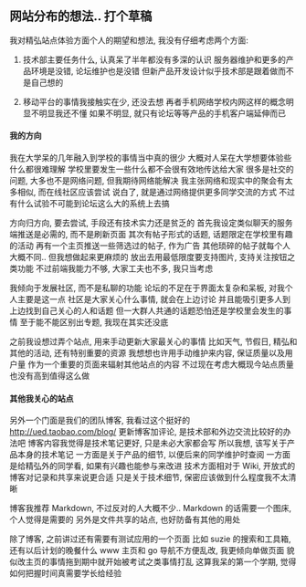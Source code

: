 
## 网站分布的想法.. 打个草稿

我对精弘站点体验方面个人的期望和想法, 我没有仔细考虑两个方面:

1. 技术部主要任务什么, 认真呆了半年都没有多深的认识
服务器维护和更多的产品环境是没错, 论坛维护也是没错
但新产品开发设计似乎技术部是跟着做而不是自己想的

2. 移动平台的事情我接触实在少, 还没去想
再者手机网络学校内网这样的概念明显不明显我还不懂
如果不明显, 就只有论坛等等产品的手机客户端延伸而已

#### 我的方向

我在大学呆的几年融入到学校的事情当中真的很少
大概对人呆在大学想要体验些什么都很难理解
学校里要发生一些什么都不会很有效地传达给大家
很多是社交的问题, 大多也不是网络问题, 但我期待网络能解决
我主张网络和现实中的聚会有太多相似, 而在线社区应该尝试
说白了, 就是通过网络提供更多同学交流的方式
不过有什么试验不可能到论坛这么大的系统上去搞

方向归方向, 要去尝试, 手段还有技术实力还是贫乏的
首先我设定类似聊天的服务端推送是必需的, 而不是刷新页面
其次有帖子形式的话题, 话题限定在学校里有趣的活动
再有一个主页推送一些筛选过的帖子, 作为广告
其他琐碎的帖子就每个人大概不同.. 但我想做起来更麻烦的
放出去用最低限度要支持图片, 支持关注按钮之类功能
不过前端我能力不够, 大家工夫也不多, 我只当考虑

我倾向于发展社区, 而不是私聊的功能
论坛的不足在于界面太复杂和呆板, 对我个人主要是这一点
社区是大家关心什么事情, 就会在上边讨论
并且能吸引更多人到上边找到自己关心的人和话题
但一大群人共通的话题恐怕还是学校里会发生的事情
至于能不能区别出专题, 我现在其实还没底

之前我设想过弄个站点, 用来手动更新大家最关心的事情
比如天气, 节假日, 精弘和其他的活动, 还有特别重要的资源
我想想也许用手动维护来内容, 保证质量以及用户量
作为一个重要的页面来辐射其他站点的内容
不过现在考虑大概现今站点质量也没有高到值得这么做

#### 其他我关心的站点

另外一个门面是我们的团队博客, 我看过这个挺好的
http://ued.taobao.com/blog/
更新博客加评论, 是技术部和外边交流比较好的办法吧
博客内容我觉得是技术笔记更好, 只是未必大家都会写
所以我想, 该写关于产品本身的技术笔记
一方面是关于产品的细节, 以便后来的同学维护时查阅
一方面是给精弘外的同学看, 如果有兴趣也能参与来改进
技术方面相对于 Wiki, 开放式的博客对记录和共享来说更合适
只是关于技术细节, 保密应该做到什么程度我不太清晰

博客我推荐 Markdown, 不过反对的人大概不少..
Markdown 的话需要一个图床, 个人觉得是需要的
另外是文件共享的站点, 也好防备有其他的用处

除了博客, 之前讲过还有需要有测试应用的一个页面
比如 suzie 的搜索和工具箱, 还有以后计划的晚餐什么
www 主页和 go 导航不方便乱改, 我更倾向单做页面
貌似改主页的事情拖到期中就开始被考试之类事情打乱
这算我呆的第一个学期, 觉得如何把握时间真需要学长给经验
